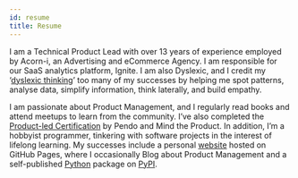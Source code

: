```yaml
---
id: resume
title: Resume
---
```

I am a Technical Product Lead with over 13 years of experience employed by Acorn-i, an Advertising and eCommerce Agency. I am responsible for our SaaS analytics platform, Ignite. I am also Dyslexic, and I credit my ‘[dyslexic thinking](https://www.dictionary.com/browse/dyslexic-thinking)’ too many of my successes by helping me spot patterns, analyse data, simplify information, think laterally, and build empathy.

I am passionate about Product Management, and I regularly read books and attend meetups to learn from the community. I’ve also completed the [Product-led Certification](https://www.credly.com/badges/7c1b8816-d6d1-488f-820e-d42aa810df9d/public_url) by Pendo and Mind the Product. In addition, I’m a hobbyist programmer, tinkering with software projects in the interest of lifelong learning. My successes include a personal [website](https://matthew.akinowittering.com/) hosted on GitHub Pages, where I occasionally Blog about Product Management and a self-published [Python](https://github.com/mjakinowittering/pistachio) package on [PyPI](https://pypi.org/user/mjakinowittering/).
